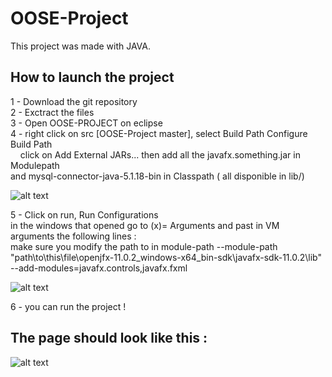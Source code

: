 # OOSE-Project

This project was made with JAVA.

## How to launch the project

1 - Download the git repository  
2 - Exctract the files  
3 - Open OOSE-PROJECT on eclipse  
4 - right click on src [OOSE-Project master], select Build Path Configure Build Path   
&nbsp;&nbsp;&nbsp;&nbsp;click on Add External JARs... then add all the javafx.something.jar in Modulepath  
    and mysql-connector-java-5.1.18-bin in Classpath ( all disponible in lib/)    

  ![alt text](https://image.noelshack.com/fichiers/2020/03/2/1578996530-captproj4.png)  

5 - Click on run, Run Configurations  
    in the windows that opened go to (x)= Arguments and past in VM arguments the following lines :  
    make sure you modify the path to in module-path 
    --module-path "path\to\this\file\openjfx-11.0.2_windows-x64_bin-sdk\javafx-sdk-11.0.2\lib"  
    --add-modules=javafx.controls,javafx.fxml  
  
  ![alt text](https://image.noelshack.com/fichiers/2020/03/2/1578995965-captproj2.png)
  
6 - you can run the project !  

## The page should look like this : 
  
  ![alt text](https://image.noelshack.com/fichiers/2020/03/2/1578996159-captproj3.png)
